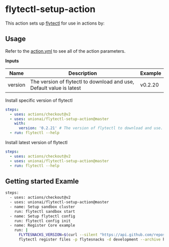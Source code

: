 # flytectl-setup-action

This action sets up [flytectl](https://docs.flyte.org/projects/flytectl/en/stable/) for use in actions by:

## Usage

Refer to the [action.yml](https://github.com/unionai/flytectl-setup-action/blob/master/action.yml) to see all of the action parameters.


**Inputs**

Name | Description | Example
--- | --- | ---
version | The version of flytectl to download and use, Default value is latest |  v0.2.20

Install specific version of flytectl
```yaml
steps:
  - uses: actions/checkout@v2
  - uses: unionai/flytectl-setup-action@master
    with:
      version: '0.2.21' # The version of flytectl to download and use.
  - run: flytectl --help
```

Install latest version of flytectl
```yaml
steps:
  - uses: actions/checkout@v2
  - uses: unionai/flytectl-setup-action@master
  - run: flytectl --help
```

## Getting started Examle
```bash
steps:
  - uses: actions/checkout@v2
  - uses: unionai/flytectl-setup-action@master
  - name: Setup sandbox cluster
    run: flytectl sandbox start
  - name: Setup flytectl config
    run: flytectl config init
  - name: Register Core example
    run: |
      FLYTESNACKS_VERSION=$(curl --silent "https://api.github.com/repos/flyteorg/flytectl/releases/latest" | jq -r .tag_name)
      flytectl register files -p flytesnacks -d development --archive https://github.com/flyteorg/flytesnacks/releases/download/$FLYTESNACKS_VERSION/flytesnacks-core.tgz  --version v1
```